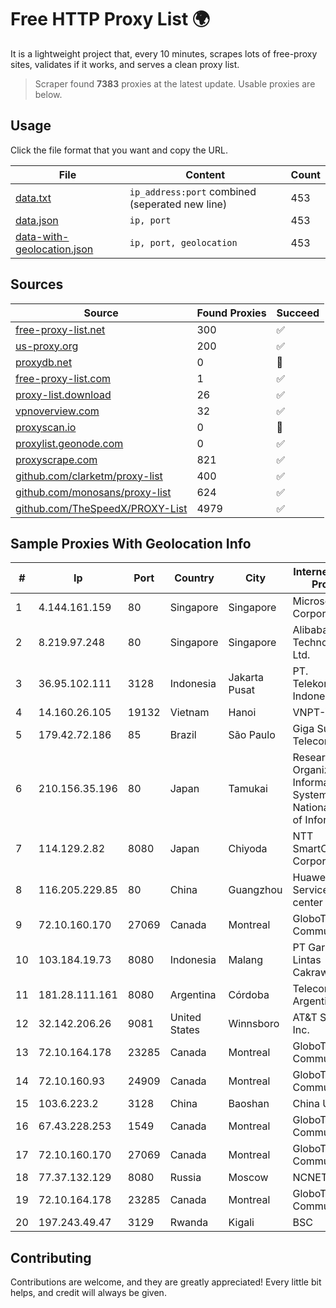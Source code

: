 
# Free HTTP Proxy List 🌍

It is a lightweight project that, every 10 minutes, scrapes lots of free-proxy sites, validates if it works, and serves a clean proxy list.


> Scraper found **7383** proxies at the latest update. Usable proxies are below.

## Usage

Click the file format that you want and copy the URL.


|File|Content|Count|
|----|-------|-----|
|[data.txt](https://raw.githubusercontent.com/themiralay/Proxy-List-World/master/data.txt)|`ip_address:port` combined (seperated new line)|453|
|[data.json](https://raw.githubusercontent.com/themiralay/Proxy-List-World/master/data.json)|`ip, port`|453|
|[data-with-geolocation.json](https://raw.githubusercontent.com/themiralay/Proxy-List-World/master/data-with-geolocation.json)|`ip, port, geolocation`|453|

## Sources

|Source|Found Proxies|Succeed|
|------|-------------|-------|
|[free-proxy-list.net](https://free-proxy-list.net)|300|✅|
|[us-proxy.org](https://www.us-proxy.org)|200|✅|
|[proxydb.net](http://proxydb.net)|0|🚫|
|[free-proxy-list.com](https://free-proxy-list.com/?page=&port=&type%5B%5D=http&type%5B%5D=https&up_time=0&search=Search)|1|✅|
|[proxy-list.download](https://www.proxy-list.download/HTTP)|26|✅|
|[vpnoverview.com](https://vpnoverview.com/privacy/anonymous-browsing/free-proxy-servers)|32|✅|
|[proxyscan.io](https://www.proxyscan.io)|0|🚫|
|[proxylist.geonode.com](https://proxylist.geonode.com/api/proxy-list?limit=300&page=1&sort_by=lastChecked&sort_type=desc&protocols=http,https)|0|✅|
|[proxyscrape.com](https://api.proxyscrape.com/v2/?request=displayproxies&protocol=http&timeout=10000&country=all&ssl=all&anonymity=all)|821|✅|
|[github.com/clarketm/proxy-list](https://raw.githubusercontent.com/clarketm/proxy-list/master/proxy-list-raw.txt)|400|✅|
|[github.com/monosans/proxy-list](https://raw.githubusercontent.com/monosans/proxy-list/main/proxies/http.txt)|624|✅|
|[github.com/TheSpeedX/PROXY-List](https://raw.githubusercontent.com/TheSpeedX/PROXY-List/master/http.txt)|4979|✅|


## Sample Proxies With Geolocation Info

|#|Ip|Port|Country|City|Internet Service Provider|
|-|--|----|-------|----|-------------------------|
|1|4.144.161.159|80|Singapore|Singapore|Microsoft Corporation|
|2|8.219.97.248|80|Singapore|Singapore|Alibaba (US) Technology Co., Ltd.|
|3|36.95.102.111|3128|Indonesia|Jakarta Pusat|PT. Telekomunikasi Indonesia|
|4|14.160.26.105|19132|Vietnam|Hanoi|VNPT-VNNIC|
|5|179.42.72.186|85|Brazil|São Paulo|Giga Sul Telecom|
|6|210.156.35.196|80|Japan|Tamukai|Research Organization of Information and Systems, National Institute of Informa|
|7|114.129.2.82|8080|Japan|Chiyoda|NTT SmartConnect Corporation|
|8|116.205.229.85|80|China|Guangzhou|Huawei Cloud Service data center|
|9|72.10.160.170|27069|Canada|Montreal|GloboTech Communications|
|10|103.184.19.73|8080|Indonesia|Malang|PT Garuda Lintas Cakrawala|
|11|181.28.111.161|8080|Argentina|Córdoba|Telecom Argentina S.A|
|12|32.142.206.26|9081|United States|Winnsboro|AT&T Services, Inc.|
|13|72.10.164.178|23285|Canada|Montreal|GloboTech Communications|
|14|72.10.160.93|24909|Canada|Montreal|GloboTech Communications|
|15|103.6.223.2|3128|China|Baoshan|China Unicom|
|16|67.43.228.253|1549|Canada|Montreal|GloboTech Communications|
|17|72.10.160.170|27069|Canada|Montreal|GloboTech Communications|
|18|77.37.132.129|8080|Russia|Moscow|NCNET|
|19|72.10.164.178|23285|Canada|Montreal|GloboTech Communications|
|20|197.243.49.47|3129|Rwanda|Kigali|BSC|



## Contributing

Contributions are welcome, and they are greatly appreciated! Every
little bit helps, and credit will always be given.

